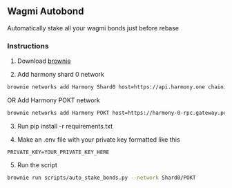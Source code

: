 ## Wagmi Autobond
Automatically stake all your wagmi bonds just before rebase

### Instructions

1. Download [brownie](https://github.com/eth-brownie/brownie)

2. Add harmony shard 0 network
```bash
brownie networks add Harmony Shard0 host=https://api.harmony.one chainid=1666600000 explorer=https://explorer.harmony.one/ 
```

OR Add Harmony POKT network

```bash
brownie networks add Harmony POKT host=https://harmony-0-rpc.gateway.pokt.network chainid=1666600000 explorer=https://explorer.harmony.one/ 
```

3. Run pip install -r requirements.txt

4. Make an .env file with your private key formatted like this
```env
PRIVATE_KEY=YOUR_PRIVATE_KEY_HERE
```
5. Run the script
```bash
brownie run scripts/auto_stake_bonds.py --network Shard0/POKT
```